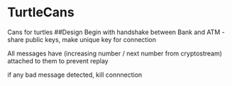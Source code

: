 # TurtleCans
Cans for turtles
##Design
Begin with handshake between Bank and ATM - share public keys, make unique key for connection

All messages have (increasing number / next number from cryptostream) attached to them to prevent replay

if any bad message detected, kill connnection
